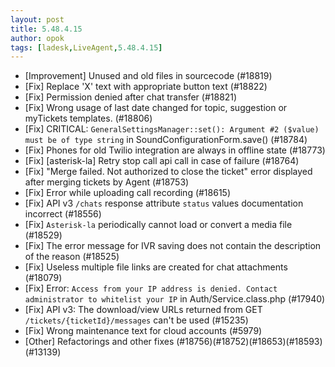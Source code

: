 ```yaml
---
layout: post
title: 5.48.4.15
author: opok
tags: [ladesk,LiveAgent,5.48.4.15]
---
```

- [Improvement] Unused and old files in sourcecode (#18819)
- [Fix] Replace 'X' text with appropriate button text (#18822)
- [Fix] Permission denied after chat transfer (#18821)
- [Fix] Wrong usage of last date changed for topic, suggestion or myTickets templates. (#18806)
- [Fix] CRITICAL: `GeneralSettingsManager::set(): Argument #2 ($value) must be of type string` in SoundConfigurationForm.save() (#18784)
- [Fix] Phones for old Twilio integration are always in offline state (#18773)
- [Fix] [asterisk-la] Retry stop call api call in case of failure (#18764)
- [Fix] "Merge failed. Not authorized to close the ticket" error displayed after merging tickets by Agent (#18753)
- [Fix] Error while uploading call recording (#18615)
- [Fix] API v3 `/chats` response attribute `status` values documentation incorrect (#18556)
- [Fix] `Asterisk-la` periodically cannot load or convert a media file (#18529)
- [Fix] The error message for IVR saving does not contain the description of the reason (#18525)
- [Fix] Useless multiple file links are created for chat attachments (#18079)
- [Fix] Error: `Access from your IP address is denied. Contact administrator to whitelist your IP` in Auth/Service.class.php (#17940)
- [Fix] API v3: The download/view URLs returned from GET `/tickets/{ticketId}/messages` can't be used (#15235)
- [Fix] Wrong maintenance text for cloud accounts (#5979)
- [Other] Refactorings and other fixes (#18756)(#18752)(#18653)(#18593)(#13139)